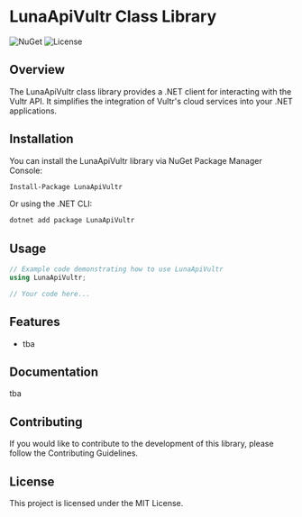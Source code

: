 # LunaApiVultr Class Library

![NuGet](https://img.shields.io/nuget/v/LunaApiVultr)
![License](https://img.shields.io/github/license/YourGitHubUsername/LunaApiVultr)

## Overview

The LunaApiVultr class library provides a .NET client for interacting with the Vultr API. It simplifies the integration of Vultr's cloud services into your .NET applications.

## Installation

You can install the LunaApiVultr library via NuGet Package Manager Console:

```bash
Install-Package LunaApiVultr
```

Or using the .NET CLI:

```bash
dotnet add package LunaApiVultr
```

## Usage

```csharp
// Example code demonstrating how to use LunaApiVultr
using LunaApiVultr;

// Your code here...
```

## Features

- tba

## Documentation

tba

## Contributing

If you would like to contribute to the development of this library, please follow the Contributing Guidelines.

## License

This project is licensed under the MIT License.